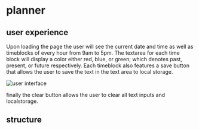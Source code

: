 # planner

## user experience

Upon loading the page the user will see  the current date and time as well as timeblocks
of every hour from 9am to 5pm. The textarea for each time block will display a color
either red, blue, or green; which denotes past, present, or future respectively. Each timeblock also features a save button that allows the user to save the text in the text area to local storage.

![user interface](https:/https://user-images.githubusercontent.com/58165715/73677357-0e6eef00-4684-11ea-8bf3-0fca5b4e6ff0.JPG)

finally the clear button allows the user to clear all text inputs and localstorage.


## structure
